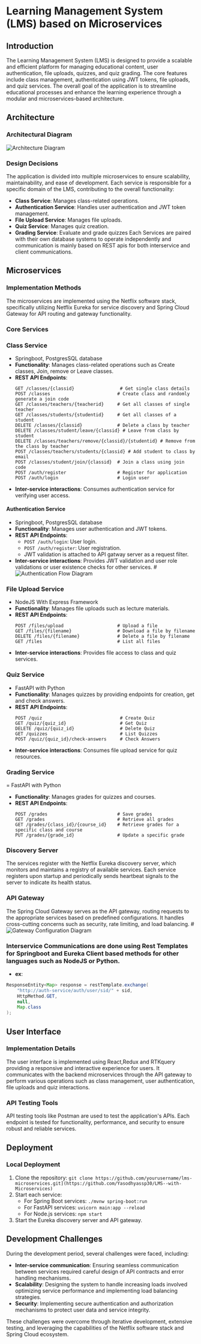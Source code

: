 # Learning Management System (LMS) based on Microservices

## Introduction
The Learning Management System (LMS) is designed to provide a scalable and efficient platform for managing educational content, user authentication, file uploads, quizzes, and quiz grading. The core features include class management, authentication using JWT tokens, file uploads, and quiz services. The overall goal of the application is to streamline educational processes and enhance the learning experience through a modular and microservices-based architecture.

## Architecture

### Architectural Diagram
![Architecture Diagram](architectural_diagram.png)

### Design Decisions
The application is divided into multiple microservices to ensure scalability, maintainability, and ease of development. Each service is responsible for a specific domain of the LMS, contributing to the overall functionality:
- **Class Service**: Manages class-related operations.
- **Authentication Service**: Handles user authentication and JWT token management.
- **File Upload Service**: Manages file uploads.
- **Quiz Service**: Manages quiz creation.
- **Grading Service**: Evaluate and grade quizzes
Each Services are paired with their own database systems to operate independently and communication is mainly based on REST apis for both interservice and client communications.

## Microservices

### Implementation Methods
The microservices are implemented using the Netflix software stack, specifically utilizing Netflix Eureka for service discovery and Spring Cloud Gateway for API routing and gateway functionality.

### Core Services

### Class Service
- Springboot, PostgresSQL database
- **Functionality**: Manages class-related operations such as Create classes, Join, remove or Leave classes.
- **REST API Endpoints**:
  ```http
  GET /classes/{classid}                 # Get single class details
  POST /classes                         # Create class and randomly generate a join code
  GET /classes/teachers/{teacherid}     # Get all classes of single teacher
  GET /classes/students/{studentid}     # Get all classes of a student
  DELETE /classes/{classid}             # Delete a class by teacher
  DELETE /classes/student/leave/{classid} # Leave from class by student
  DELETE /classes/teachers/remove/{classid}/{studentid} # Remove from the class by teacher
  POST /classes/teachers/students/{classid} # Add student to class by email
  POST /classes/student/join/{classid}  # Join a class using join code
  POST /auth/register                   # Register for application
  POST /auth/login                      # Login user
- **Inter-service interactions**: Consumes authentication service for verifying user access.

#### Authentication Service
- Springboot, PostgresSQL database
- **Functionality**: Manages user authentication and JWT tokens.
- **REST API Endpoints**:
  - `POST /auth/login`: User login.
  - `POST /auth/register`: User registration.
  - JWT validation is attached to API gatway server as a request filter.
- **Inter-service interactions**: Provides JWT validation and user role validations or user existence checks for other services.
#![Authentication Flow Diagram](auth.png)

### File Upload Service
- NodeJS With Express Framework
- **Functionality**: Manages file uploads such as lecture materials.
- **REST API Endpoints**:
  ```http
  POST /files/upload                    # Upload a file
  GET /files/{filename}                 # Download a file by filename
  DELETE /files/{filename}              # Delete a file by filename
  GET /files                            # List all files
- **Inter-service interactions**: Provides file access to class and quiz services.

### Quiz Service
- FastAPI with Python
- **Functionality**: Manages quizzes by providing endpoints for creation, get and check answers.
- **REST API Endpoints**:
  ```http
  POST /quiz                             # Create Quiz
  GET /quiz/{quiz_id}                    # Get Quiz
  DELETE /quiz/{quiz_id}                 # Delete Quiz
  GET /quizzes                           # List Quizzes
  POST /quiz/{quiz_id}/check-answers     # Check Answers
- **Inter-service interactions**: Consumes file upload service for quiz resources.
### Grading Service
= FastAPI with Python
- **Functionality**: Manages grades for quizzes and courses.
- **REST API Endpoints**:
  ```http
  POST /grades                          # Save grades
  GET /grades                           # Retrieve all grades
  GET /grades/{class_id}/{course_id}    # Retrieve grades for a specific class and course
  PUT /grades/{grade_id}                # Update a specific grade

### Discovery Server
The services register with the Netflix Eureka discovery server, which monitors and maintains a registry of available services. Each service registers upon startup and periodically sends heartbeat signals to the server to indicate its health status.

### API Gateway
The Spring Cloud Gateway serves as the API gateway, routing requests to the appropriate services based on predefined configurations. It handles cross-cutting concerns such as security, rate limiting, and load balancing.
#![Gateway Configuration Diagram](gateway.png)

### Interservice Communications are done using Rest Templates for Springboot and Eureka Client based methods for other languages such as NodeJS or Python.
- **ex**:
```java
ResponseEntity<Map> response = restTemplate.exchange(
    "http://auth-service/auth/user/sid/" + sid, 
    HttpMethod.GET, 
    null, 
    Map.class
);
```
## User Interface

### Implementation Details
The user interface is implemented using React,Redux and RTKquery providing a responsive and interactive experience for users. It communicates with the backend microservices through the API gateway to perform various operations such as class management, user authentication, file uploads and quiz interactions.

### API Testing Tools
API testing tools like Postman are used to test the application's APIs. Each endpoint is tested for functionality, performance, and security to ensure robust and reliable services.

## Deployment

### Local Deployment
1. Clone the repository: `git clone https://github.com/yourusername/lms-microservices.git](https://github.com/Yasodhyassp30/LMS--with-Microservices)`
3. Start each service:
   - For Spring Boot services: `./mvnw spring-boot:run`
   - For FastAPI services: `uvicorn main:app --reload`
   - For Node.js services: `npm start`
4. Start the Eureka discovery server and API gateway.

## Development Challenges
During the development period, several challenges were faced, including:
- **Inter-service communication**: Ensuring seamless communication between services required careful design of API contracts and error handling mechanisms.
- **Scalability**: Designing the system to handle increasing loads involved optimizing service performance and implementing load balancing strategies.
- **Security**: Implementing secure authentication and authorization mechanisms to protect user data and service integrity.

These challenges were overcome through iterative development, extensive testing, and leveraging the capabilities of the Netflix software stack and Spring Cloud ecosystem.
